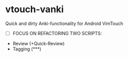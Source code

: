 # vtouch-vanki
Quick and dirty Anki-functionality for Android VimTouch

- [ ] FOCUS ON REFACTORING TWO SCRIPTS:
- Review (+Quick-Review)
- Tagging (***)

